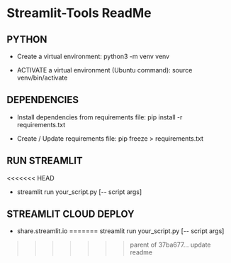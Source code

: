 # Streamlit-Tools ReadMe

## PYTHON
* Create a virtual environment:
python3 -m venv venv

* ACTIVATE a virtual environment (Ubuntu command):
source venv/bin/activate

## DEPENDENCIES
* Install dependencies from requirements file:
pip install -r requirements.txt

* Create / Update requirements file:
pip freeze > requirements.txt

## RUN STREAMLIT
<<<<<<< HEAD
* streamlit run your_script.py [-- script args]

## STREAMLIT CLOUD DEPLOY
* share.streamlit.io
=======
streamlit run your_script.py [-- script args]
>>>>>>> parent of 37ba677... update readme
